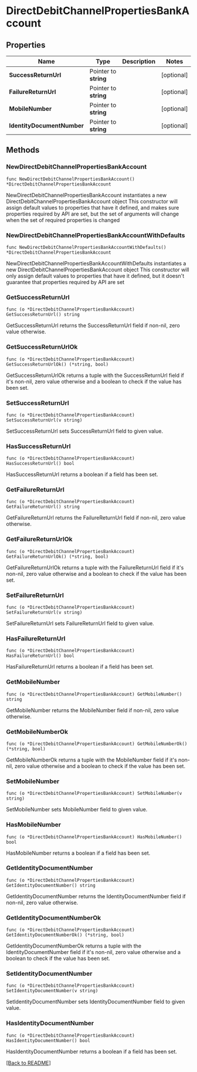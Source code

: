 # DirectDebitChannelPropertiesBankAccount

## Properties

Name | Type | Description | Notes
------------ | ------------- | ------------- | -------------
**SuccessReturnUrl** | Pointer to **string** |  | [optional] 
**FailureReturnUrl** | Pointer to **string** |  | [optional] 
**MobileNumber** | Pointer to **string** |  | [optional] 
**IdentityDocumentNumber** | Pointer to **string** |  | [optional] 

## Methods

### NewDirectDebitChannelPropertiesBankAccount

`func NewDirectDebitChannelPropertiesBankAccount() *DirectDebitChannelPropertiesBankAccount`

NewDirectDebitChannelPropertiesBankAccount instantiates a new DirectDebitChannelPropertiesBankAccount object
This constructor will assign default values to properties that have it defined,
and makes sure properties required by API are set, but the set of arguments
will change when the set of required properties is changed

### NewDirectDebitChannelPropertiesBankAccountWithDefaults

`func NewDirectDebitChannelPropertiesBankAccountWithDefaults() *DirectDebitChannelPropertiesBankAccount`

NewDirectDebitChannelPropertiesBankAccountWithDefaults instantiates a new DirectDebitChannelPropertiesBankAccount object
This constructor will only assign default values to properties that have it defined,
but it doesn't guarantee that properties required by API are set

### GetSuccessReturnUrl

`func (o *DirectDebitChannelPropertiesBankAccount) GetSuccessReturnUrl() string`

GetSuccessReturnUrl returns the SuccessReturnUrl field if non-nil, zero value otherwise.

### GetSuccessReturnUrlOk

`func (o *DirectDebitChannelPropertiesBankAccount) GetSuccessReturnUrlOk() (*string, bool)`

GetSuccessReturnUrlOk returns a tuple with the SuccessReturnUrl field if it's non-nil, zero value otherwise
and a boolean to check if the value has been set.

### SetSuccessReturnUrl

`func (o *DirectDebitChannelPropertiesBankAccount) SetSuccessReturnUrl(v string)`

SetSuccessReturnUrl sets SuccessReturnUrl field to given value.

### HasSuccessReturnUrl

`func (o *DirectDebitChannelPropertiesBankAccount) HasSuccessReturnUrl() bool`

HasSuccessReturnUrl returns a boolean if a field has been set.

### GetFailureReturnUrl

`func (o *DirectDebitChannelPropertiesBankAccount) GetFailureReturnUrl() string`

GetFailureReturnUrl returns the FailureReturnUrl field if non-nil, zero value otherwise.

### GetFailureReturnUrlOk

`func (o *DirectDebitChannelPropertiesBankAccount) GetFailureReturnUrlOk() (*string, bool)`

GetFailureReturnUrlOk returns a tuple with the FailureReturnUrl field if it's non-nil, zero value otherwise
and a boolean to check if the value has been set.

### SetFailureReturnUrl

`func (o *DirectDebitChannelPropertiesBankAccount) SetFailureReturnUrl(v string)`

SetFailureReturnUrl sets FailureReturnUrl field to given value.

### HasFailureReturnUrl

`func (o *DirectDebitChannelPropertiesBankAccount) HasFailureReturnUrl() bool`

HasFailureReturnUrl returns a boolean if a field has been set.

### GetMobileNumber

`func (o *DirectDebitChannelPropertiesBankAccount) GetMobileNumber() string`

GetMobileNumber returns the MobileNumber field if non-nil, zero value otherwise.

### GetMobileNumberOk

`func (o *DirectDebitChannelPropertiesBankAccount) GetMobileNumberOk() (*string, bool)`

GetMobileNumberOk returns a tuple with the MobileNumber field if it's non-nil, zero value otherwise
and a boolean to check if the value has been set.

### SetMobileNumber

`func (o *DirectDebitChannelPropertiesBankAccount) SetMobileNumber(v string)`

SetMobileNumber sets MobileNumber field to given value.

### HasMobileNumber

`func (o *DirectDebitChannelPropertiesBankAccount) HasMobileNumber() bool`

HasMobileNumber returns a boolean if a field has been set.

### GetIdentityDocumentNumber

`func (o *DirectDebitChannelPropertiesBankAccount) GetIdentityDocumentNumber() string`

GetIdentityDocumentNumber returns the IdentityDocumentNumber field if non-nil, zero value otherwise.

### GetIdentityDocumentNumberOk

`func (o *DirectDebitChannelPropertiesBankAccount) GetIdentityDocumentNumberOk() (*string, bool)`

GetIdentityDocumentNumberOk returns a tuple with the IdentityDocumentNumber field if it's non-nil, zero value otherwise
and a boolean to check if the value has been set.

### SetIdentityDocumentNumber

`func (o *DirectDebitChannelPropertiesBankAccount) SetIdentityDocumentNumber(v string)`

SetIdentityDocumentNumber sets IdentityDocumentNumber field to given value.

### HasIdentityDocumentNumber

`func (o *DirectDebitChannelPropertiesBankAccount) HasIdentityDocumentNumber() bool`

HasIdentityDocumentNumber returns a boolean if a field has been set.


[[Back to README]](../../README.md)


